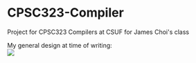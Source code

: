 # CPSC323-Compiler
Project for CPSC323 Compilers at CSUF for James Choi's class

My general design at time of writing:   
![](https://github.com/TelloVisionGames/CPSC323-Compiler/blob/main/RAT21F%20Compiler/Lexical%20Analyzer/Docs/Assignment1Design.png)  


